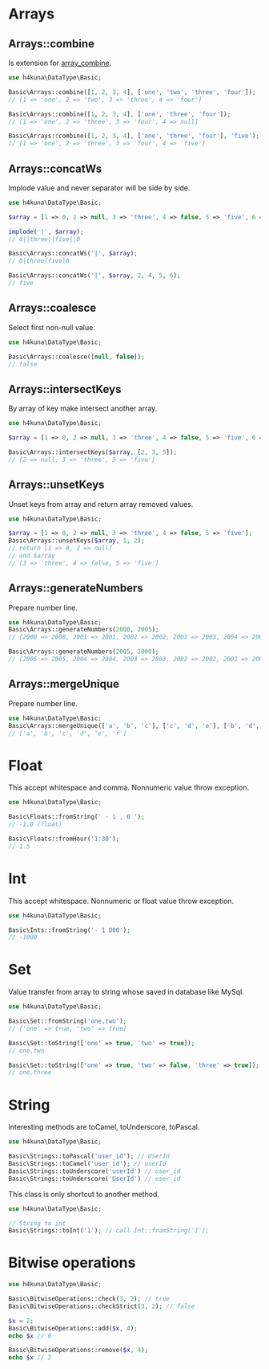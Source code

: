 # Arrays

## Arrays::combine

Is extension for [array_combine](//php.net/manual/en/function.array-combine.php).

```php
use h4kuna\DataType\Basic;

Basic\Arrays::combine([1, 2, 3, 4], ['one', 'two', 'three', 'four']);
// [1 => 'one', 2 => 'two', 3 => 'three', 4 => 'four']

Basic\Arrays::combine([1, 2, 3, 4], ['one', 'three', 'four']);
// [1 => 'one', 2 => 'three', 3 => 'four', 4 => null]

Basic\Arrays::combine([1, 2, 3, 4], ['one', 'three', 'four'], 'five');
// [1 => 'one', 2 => 'three', 3 => 'four', 4 => 'five']
```

## Arrays::concatWs

Implode value and never separator will be side by side.

```php
use h4kuna\DataType\Basic;

$array = [1 => 0, 2 => null, 3 => 'three', 4 => false, 5 => 'five', 6 => '', 7 => '0'];

implode('|', $array);
// 0||three||five||0

Basic\Arrays::concatWs('|', $array);
// 0|three|five|0

Basic\Arrays::concatWs('|', $array, 2, 4, 5, 6);
// five
```

## Arrays::coalesce

Select first non-null value.

```php
use h4kuna\DataType\Basic;

Basic\Arrays::coalesce([null, false]);
// false
```

## Arrays::intersectKeys

By array of key make intersect another array.

```php
use h4kuna\DataType\Basic;

$array = [1 => 0, 2 => null, 3 => 'three', 4 => false, 5 => 'five', 6 => '', 7 => '0'];

Basic\Arrays::intersectKeys($array, [2, 3, 5]);
// [2 => null, 3 => 'three', 5 => 'five']
```

## Arrays::unsetKeys

Unset keys from array and return array removed values.

```php
use h4kuna\DataType\Basic;

$array = [1 => 0, 2 => null, 3 => 'three', 4 => false, 5 => 'five'];
Basic\Arrays::unsetKeys($array, 1, 2);
// return [1 => 0, 2 => null]
// and $array
// [3 => 'three', 4 => false, 5 => 'five']
```

## Arrays::generateNumbers

Prepare number line.

```php
use h4kuna\DataType\Basic;
Basic\Arrays::generateNumbers(2000, 2005);
// [2000 => 2000, 2001 => 2001, 2002 => 2002, 2003 => 2003, 2004 => 2004, 2005 => 2005]

Basic\Arrays::generateNumbers(2005, 2000);
// [2005 => 2005, 2004 => 2004, 2003 => 2003, 2002 => 2002, 2001 => 2001, 2000 => 2000]
```

## Arrays::mergeUnique

Prepare number line.

```php
use h4kuna\DataType\Basic;
Basic\Arrays::mergeUnique(['a', 'b', 'c'], ['c', 'd', 'e'], ['b', 'd', 'f']);
// ['a', 'b', 'c', 'd', 'e', 'f']

```

# Float

This accept whitespace and comma. Nonnumeric value throw exception.

```php
use h4kuna\DataType\Basic;

Basic\Floats::fromString(' - 1 , 0 ');
// -1.0 (float)

Basic\Floats::fromHour('1:30');
// 1.5
```

# Int

This accept whitespace. Nonnumeric or float value throw exception.

```php
use h4kuna\DataType\Basic;

Basic\Ints::fromString('- 1 000');
// -1000
```

# Set

Value transfer from array to string whose saved in database like MySql.

```php
use h4kuna\DataType\Basic;

Basic\Set::fromString('one,two');
// ['one' => true, 'two' => true]

Basic\Set::toString(['one' => true, 'two' => true]);
// one,two

Basic\Set::toString(['one' => true, 'two' => false, 'three' => true]);
// one,three
```

# String

Interesting methods are toCamel, toUnderscore, toPascal.

```php
use h4kuna\DataType\Basic;

Basic\Strings::toPascal('user_id'); // UserId
Basic\Strings::toCamel('user_id'); // userId
Basic\Strings::toUnderscore('userId') // user_id
Basic\Strings::toUnderscore('UserId') // user_id
```

This class is only shortcut to another method.

```php
use h4kuna\DataType\Basic;

// String to int
Basic\Strings::toInt('1'); // call Int::fromString('1');
```

# Bitwise operations

```php
use h4kuna\DataType\Basic;

Basic\BitwiseOperations::check(3, 2); // true
Basic\BitwiseOperations::checkStrict(3, 2); // false

$x = 2;
Basic\BitwiseOperations::add($x, 4);
echo $x // 6

Basic\BitwiseOperations::remove($x, 4);
echo $x // 2
```
